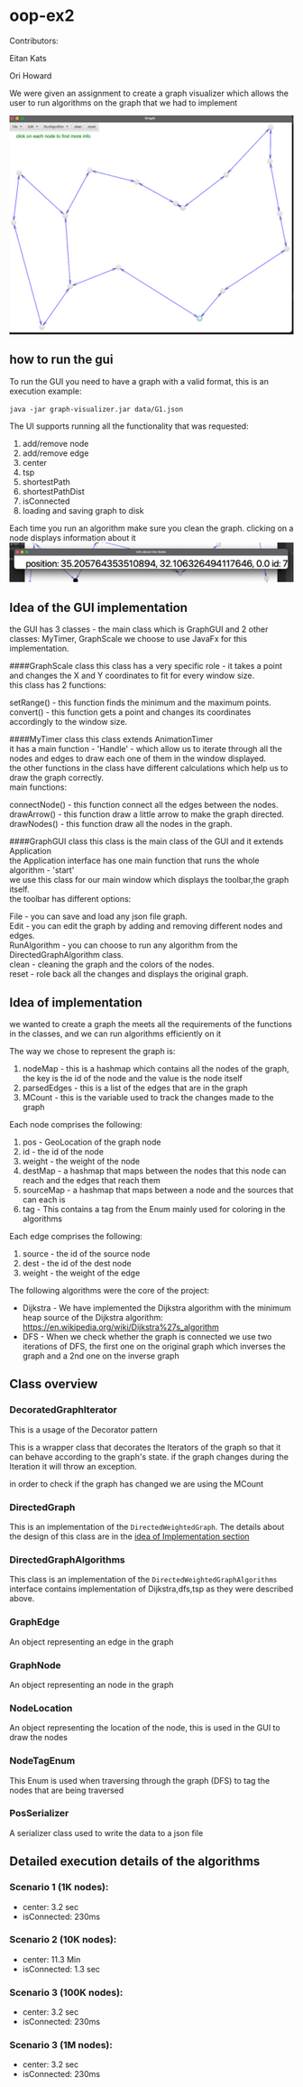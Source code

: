 # oop-ex2

Contributors:

Eitan Kats

Ori Howard


We were given an assignment to create a graph visualizer which allows the user to run algorithms on the graph that we had to implement

![plot](./misc/Screen%20Shot%202021-12-09%20at%2018.02.21.png)

## how to run the gui

To run the GUI you need to have a graph with a valid format, this is an execution example:

`java -jar graph-visualizer.jar data/G1.json `

The UI supports running all the functionality that was requested:
1. add/remove node
2. add/remove edge
3. center
4. tsp
5. shortestPath
6. shortestPathDist
7. isConnected
8. loading and saving graph to disk

Each time you run an algorithm make sure you clean the graph.
clicking on a node displays information about it
![](./misc/img.png)


## Idea of the GUI implementation
the GUI has 3 classes - the main class which is GraphGUI and 2 other classes: MyTimer, GraphScale
we choose to use JavaFx for this implementation.

####GraphScale class
this class has a very specific role - it takes a point and changes the X and Y coordinates to fit
for every window size.  
this class has 2 functions: 
 
setRange() - this function finds the minimum and the maximum points.  
convert() - this function gets a point and changes its coordinates accordingly to the window size.  


####MyTimer class
this class extends AnimationTimer  
it has a main function - 'Handle' - which allow us to iterate through all the nodes and edges to draw each one of them in the window displayed.  
the other functions in the class have different calculations which help us to draw the graph correctly.  
main functions:  

connectNode() - this function connect all the edges between the nodes.  
drawArrow() - this function draw a little arrow to make the graph directed.  
drawNodes() - this function draw all the nodes in the graph.  

####GraphGUI class
this class is the main class of the GUI and it extends Application  
the Application interface has one main function that runs the whole algorithm - 'start'  
we use this class for our main window which displays the toolbar,the graph itself.  
the toolbar has different options:  

File - you can save and load any json file graph.  
Edit - you can edit the graph by adding and removing different nodes and edges.  
RunAlgorithm - you can choose to run any algorithm from the DirectedGraphAlgorithm class.  
clean - cleaning the graph and the colors of the nodes.  
reset - role back all the changes and displays the original graph.  


## Idea of implementation

we wanted to create a graph the meets all the requirements of the functions in the classes,
and we can run algorithms efficiently on it

The way we chose to represent the graph is:

1. nodeMap - this is a hashmap which contains all the nodes of the graph, the key is the id of the node and the value is the node itself
2. parsedEdges - this is a list of the edges that are in the graph
3. MCount - this is the variable used to track the changes made to the graph

Each node comprises the following:
1. pos - GeoLocation of the graph node
2. id - the id of the node
3. weight - the weight of the node
4. destMap - a hashmap that maps between the nodes that this node can reach and the edges that reach them 
5. sourceMap - a hashmap that maps between a node and the sources that can each is
6. tag - This contains a tag from the Enum mainly used for coloring in the algorithms

Each edge comprises the following:
1. source - the id of the source node
2. dest - the id of the dest node
3. weight - the weight of the edge

The following algorithms were the core of the project:

* Dijkstra - We have implemented the Dijkstra algorithm with the minimum heap
source of the Dijkstra algorithm: https://en.wikipedia.org/wiki/Dijkstra%27s_algorithm
* DFS - When we check whether the graph is connected we use two iterations of DFS, the first one on the original graph which inverses the graph and a 2nd one on the inverse graph

## Class overview

### DecoratedGraphIterator
This is a usage of the Decorator pattern

This is a wrapper class that decorates the Iterators of the graph so that it can behave according to the graph's state.
if the graph changes during the Iteration it will throw an exception.

in order to check if the graph has changed we are using the MCount

### DirectedGraph
This is an implementation of the `DirectedWeightedGraph`.
The details about the design of this class are in the [idea of Implementation section](##ideaOfImplementation)


### DirectedGraphAlgorithms
This class is an implementation of the `DirectedWeightedGraphAlgorithms` interface
contains implementation of Dijkstra,dfs,tsp as they were described above.

### GraphEdge
An object representing an edge in the graph

### GraphNode
An object representing an node in the graph

### NodeLocation
An object representing the location of the node, this is used in the GUI to draw the nodes

### NodeTagEnum
This Enum is used when traversing through the graph (DFS) to tag the nodes that are being traversed

### PosSerializer
A serializer class used to write the data to a json file

## Detailed execution details of the algorithms

### Scenario 1 (1K nodes):
* center: 3.2 sec
* isConnected: 230ms

### Scenario 2 (10K nodes):
* center: 11.3 Min
* isConnected: 1.3 sec

### Scenario 3 (100K nodes):
* center: 3.2 sec
* isConnected: 230ms

### Scenario 3 (1M nodes):

* center: 3.2 sec
* isConnected: 230ms
